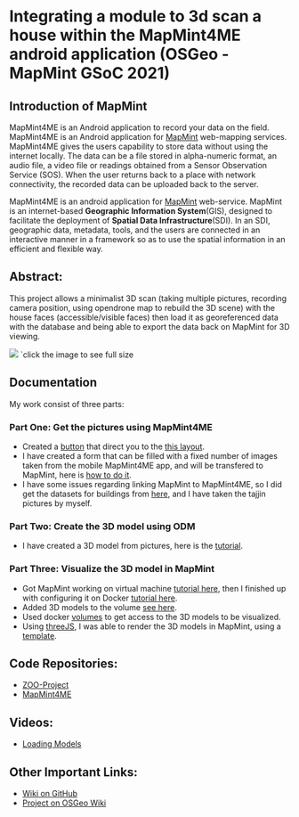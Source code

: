 # Integrating a module to 3d scan a house within the MapMint4ME android application (OSGeo - MapMint GSoC 2021)

## Introduction of MapMint

MapMint4ME is an Android application to record your data on the field. MapMint4ME is an Android application for [MapMint](https://mapmint.com/) web-mapping services. MapMint4ME gives the users capability to store data without using the internet locally. The data can be a file stored in alpha-numeric format, an audio file, a video file or readings obtained from a Sensor Observation Service (SOS). When the user returns back to a place with network connectivity, the recorded data can be uploaded back to the server.

MapMint4ME is an android application for [MapMint](https://mapmint.com/) web-service. MapMint is an internet-based **Geographic Information System**(GIS), designed to facilitate the deployment of **Spatial Data Infrastructure**(SDI). In an SDI, geographic data, metadata, tools, and the users are connected in an interactive manner in a framework so as to use the spatial information in an efficient and flexible way.

## Abstract:

This project allows a minimalist 3D scan (taking multiple pictures, recording camera position, using opendrone map to rebuild the 3D scene) with the house faces (accessible/visible faces) then load it as georeferenced data with the database and being able to export the data back on MapMint for 3D viewing.

[![](https://user-images.githubusercontent.com/63267601/129237773-f636dcfb-c737-49f8-a23e-78fa3392d6d0.png)](https://user-images.githubusercontent.com/63267601/129237773-f636dcfb-c737-49f8-a23e-78fa3392d6d0.png)
`click the image to see full size
## Documentation

My work consist of three parts:

### Part One: Get the pictures using MapMint4ME

- Created a [button](https://github.com/ayoubft/MapMint4ME/commit/ec347c0e5161395c31c04a7cee5a8af2bdca3c38) that direct you to the [this layout](https://github.com/ayoubft/MapMint4ME/commit/abee7d7faad96fa1ff984a517f86b543cc02f25a).
- I have created a form that can be filled with a fixed number of images taken from the mobile MapMint4ME app, and will be transfered to MapMint, here is [how to do it](https://github.com/ayoubft/Journey-GSoC-21/wiki/Create-a-FORM-in-MapMint-to-save-images-from-MapMint4ME-needed-for-3D-constructing-a-model).
- I have some issues regarding linking MapMint to MapMint4ME, so I did get the datasets for buildings from [here](https://colmap.github.io/datasets.html), and I have taken the tajjin pictures by myself.

### Part Two: Create the 3D model using ODM

- I have created a 3D model from pictures, here is the [tutorial](https://github.com/ayoubft/Journey-GSoC-21/wiki/Create-3D-scene-using-ODM).

### Part Three: Visualize the 3D model in MapMint

- Got MapMint working on virtual machine [tutorial here](https://github.com/ayoubft/Journey-GSoC-21/wiki/Setup-MapMint), then I finished up with configuring it on Docker [tutorial here](https://github.com/ayoubft/Journey-GSoC-21/wiki/Setup-MapMint-with-Docker).
- Added 3D models to the volume [see here](https://github.com/ayoubft/ZOO-Project/commit/1640b4464d1a37f747a807140f8006c121190b6f).
- Used docker [volumes](https://github.com/ayoubft/ZOO-Project/blob/docker-gsoc21/docker-compose.yml#L17-L18) to get access to the 3D models to be visualized.
- Using [threeJS](https://threejs.org/), I was able to render the 3D models in MapMint, using a [template](https://github.com/ayoubft/ZOO-Project/commit/8062585d9ec95af0a622c2f8c3ce92964621448c).

## Code Repositories:

- [ZOO-Project](https://github.com/ayoubft/ZOO-Project/tree/docker-gsoc21)
- [MapMint4ME](https://github.com/ayoubft/MapMint4ME)

## Videos:

- [Loading Models](https://drive.google.com/file/d/150PgaYOqNWTER8W0CTFqRQ4JDvy9SpLA/view?usp=sharing)

## Other Important Links:

- [Wiki on GitHub](https://github.com/ayoubft/Journey-GSoC-21/wiki)
- [Project on OSGeo Wiki](https://wiki.osgeo.org/wiki/Integrating_a_module_to_3d_scan_a_house_within_the_MapMint4ME_android_application)
